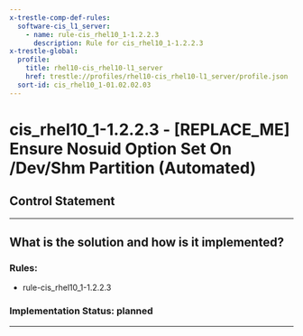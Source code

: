 ```yaml
---
x-trestle-comp-def-rules:
  software-cis_l1_server:
    - name: rule-cis_rhel10_1-1.2.2.3
      description: Rule for cis_rhel10_1-1.2.2.3
x-trestle-global:
  profile:
    title: rhel10-cis_rhel10-l1_server
    href: trestle://profiles/rhel10-cis_rhel10-l1_server/profile.json
  sort-id: cis_rhel10_1-01.02.02.03
---
```


# cis_rhel10_1-1.2.2.3 - \[REPLACE_ME\] Ensure Nosuid Option Set On /Dev/Shm Partition (Automated)

## Control Statement

______________________________________________________________________

## What is the solution and how is it implemented?

<!-- For implementation status enter one of: implemented, partial, planned, alternative, not-applicable -->

<!-- Note that the list of rules under ### Rules: is read-only and changes will not be captured after assembly to JSON -->

<!-- Add control implementation description here for control: cis_rhel10_1-1.2.2.3 -->

### Rules:

  - rule-cis_rhel10_1-1.2.2.3

### Implementation Status: planned

______________________________________________________________________
